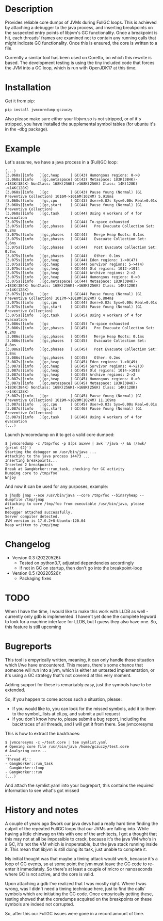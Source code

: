 # Description

Provides reliable core dumps of JVMs during FullGC loops. This is achieved by attaching a debugger to the java process, and inserting breakpoints on the suspected entry points of libjvm's GC functionality. Once a breakpoint is hit, each threads' frames are examined not to contain any running calls that might indicate GC functionality. Once this is ensured, the core is written to a file.

Currently a similar tool has been used on Coretto, on which this rewrite is based. The development testing is using the tiny included code that forces the JVM into a GC loop, which is run with OpenJDK17 at this time.

# Installation

Get it from pip:
```
pip install jvmcoredump-gczuczy
```

Also please make sure either your libjvm.so is not stripped, or of it's stripped, you have installed the supplemental symbol tables (for ubuntu it's in the -dbg package).

# Example

Let's assume, we have a java process in a (Full)GC loop:

```
(...)
[3.068s][info   ][gc,heap     ] GC(43) Humongous regions: 0->0
[3.068s][info   ][gc,metaspace] GC(43) Metaspace: 183K(384K)->183K(384K) NonClass: 168K(256K)->168K(256K) Class: 14K(128K)
->14K(128K)
[3.068s][info   ][gc          ] GC(43) Pause Young (Normal) (G1 Preventive Collection) 1016M->1016M(1024M) 5.918ms
[3.068s][info   ][gc,cpu      ] GC(43) User=0.02s Sys=0.00s Real=0.01s
[3.068s][info   ][gc,start    ] GC(44) Pause Young (Normal) (G1 Preventive Collection)
[3.068s][info   ][gc,task     ] GC(44) Using 4 workers of 4 for evacuation
[3.075s][info   ][gc          ] GC(44) To-space exhausted
[3.075s][info   ][gc,phases   ] GC(44)   Pre Evacuate Collection Set: 0.2ms
[3.075s][info   ][gc,phases   ] GC(44)   Merge Heap Roots: 0.1ms
[3.075s][info   ][gc,phases   ] GC(44)   Evacuate Collection Set: 5.6ms
[3.075s][info   ][gc,phases   ] GC(44)   Post Evacuate Collection Set: 0.7ms
[3.075s][info   ][gc,phases   ] GC(44)   Other: 0.1ms
[3.075s][info   ][gc,heap     ] GC(44) Eden regions: 1->0(47)
[3.075s][info   ][gc,heap     ] GC(44) Survivor regions: 5->4(4)
[3.075s][info   ][gc,heap     ] GC(44) Old regions: 1012->1014
[3.075s][info   ][gc,heap     ] GC(44) Archive regions: 2->2
[3.075s][info   ][gc,heap     ] GC(44) Humongous regions: 0->0
[3.075s][info   ][gc,metaspace] GC(44) Metaspace: 183K(384K)->183K(384K) NonClass: 168K(256K)->168K(256K) Class: 14K(128K)
->14K(128K)
[3.075s][info   ][gc          ] GC(44) Pause Young (Normal) (G1 Preventive Collection) 1017M->1018M(1024M) 6.804ms
[3.075s][info   ][gc,cpu      ] GC(44) User=0.02s Sys=0.00s Real=0.01s
[3.075s][info   ][gc,start    ] GC(45) Pause Young (Normal) (G1 Preventive Collection)
[3.075s][info   ][gc,task     ] GC(45) Using 4 workers of 4 for evacuation
[3.086s][info   ][gc          ] GC(45) To-space exhausted
[3.086s][info   ][gc,phases   ] GC(45)   Pre Evacuate Collection Set: 0.2ms
[3.086s][info   ][gc,phases   ] GC(45)   Merge Heap Roots: 0.1ms
[3.086s][info   ][gc,phases   ] GC(45)   Evacuate Collection Set: 8.8ms
[3.086s][info   ][gc,phases   ] GC(45)   Post Evacuate Collection Set: 1.8ms
[3.086s][info   ][gc,phases   ] GC(45)   Other: 0.2ms
[3.087s][info   ][gc,heap     ] GC(45) Eden regions: 1->0(49)
[3.087s][info   ][gc,heap     ] GC(45) Survivor regions: 4->2(3)
[3.087s][info   ][gc,heap     ] GC(45) Old regions: 1014->1018
[3.087s][info   ][gc,heap     ] GC(45) Archive regions: 2->2
[3.087s][info   ][gc,heap     ] GC(45) Humongous regions: 0->0
[3.087s][info   ][gc,metaspace] GC(45) Metaspace: 183K(384K)->183K(384K) NonClass: 168K(256K)->168K(256K) Class: 14K(128K)
->14K(128K)
[3.087s][info   ][gc          ] GC(45) Pause Young (Normal) (G1 Preventive Collection) 1019M->1020M(1024M) 11.169ms
[3.087s][info   ][gc,cpu      ] GC(45) User=0.03s Sys=0.00s Real=0.01s
[3.087s][info   ][gc,start    ] GC(46) Pause Young (Normal) (G1 Preventive Collection)
[3.087s][info   ][gc,task     ] GC(46) Using 4 workers of 4 for evacuation
(...)
```

Launch jvmcoredump on it to get a valid core dumped:

```
$ jvmcoredump -c /tmp/foo -p $(ps auxww | awk '/java -/ && !/awk/ {print $2}')
Starting the debugger on /usr/bin/java ...
Attaching to the java process 14473 ...
Inserting breakpoints...
Inserted 2 breakpoints
Break at GangWorker::run_task, checking for GC activity
Dumping core to /tmp/foo
Enjoy
```

And now it can be used for any purposes, example:

```
$ jhsdb jmap --exe /usr/bin/java --core /tmp/foo --binaryheap --dumpfile /tmp/jmap
Attaching to core /tmp/foo from executable /usr/bin/java, please wait...
Debugger attached successfully.
Server compiler detected.
JVM version is 17.0.2+8-Ubuntu-120.04
heap written to /tmp/jmap
```

# Changelog

 - Version 0.3 (20220526):
   - Tested on python3.7, adjusted dependencies accordingly
   - If not in GC on startup, then don't go into the breakpoint-loop
 - Version 0.5 (20220526):
   - Packaging fixes

# TODO

When I have the time, I would like to make this work with LLDB as well - currently only gdb is implemented. I haven't yet done the complete legword to look for a machine interface for LLDB, but I guess they also have one. So, this feature is still upcoming

# Bugreports

This tool is empyrically written, meaning, it can only handle those situation which I/we have encountered. This means, there's some chance that someone will run into a jvm, which is either an untested implementation, or it's using a GC strategy that's not covered at this very moment.

Adding support for these is remarkably easy, just the symbols have to be extended.

So, if you happen to come across such a situation, please:

 - If you would like to, you can look for the missed symbols, add it to them to the symbol_ lists at cli.py, and submit a pull request
 - If you don't know how to, please submit a bug report, including the backtraces of all threads, and I will get it from there. See jvmcoresyms

This is how to extract the backtraces:

```
$ jvmcoresyms -c ~/test.core | tee symlist.yaml
# Opening core file /usr/bin/java /home/gczuczy/test.core
# Analyzing core...
---
'Thread #1':
- GangWorker::run_task
- GangWorker::loop
- GangWorker::run
(...)
```

And attach the symlist.yaml into your bugreport, this contains the required information to see what's got missed

# History and notes

A couple of years ago $work our java devs had a really hard time finding the culprit of the repeated FullGC loops that our JVMs are falling into. While having a little chinwag on this with one of the architects, I got a thought that this may not at all be impossible to crack, because it's the java VM who's in a GC, it's not the VM which is inoperatable, but the java stack running inside it. This mean that libjvm is still doing its task, just unable to complete it.

My initial thought was that maybe a timing attack would work, because it's a loop of GC events, so at some point the jvm must leave the GC code to re-enter it immediately. So there's at least a couple of micro or nanoseconds where GC is not active, and the core is valid.

Upon attaching a gdb I've realized that I was mostly right. Where I was wrong, was I didn't need a timing technique here, just to find the calls' symbols which are initiating the GC code. Once empyrically getting these, testing showed that the coredumps acquired on the breakpoints on these symbols are indeed not corrupted.

So, after this our FullGC issues were gone in a record amount of time.
